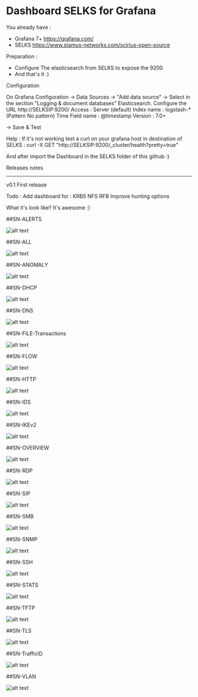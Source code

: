 # Dashboard SELKS for Grafana

You already have :
- Grafana 7+  https://grafana.com/
- SELKS  https://www.stamus-networks.com/scirius-open-source

Preparation : 
- Configure The elasticsearch from SELKS to expose the 9200
- And that's it :)

Configuration 

On Grafana Configuration  -> Data Sources -> "Add data source" -> Select in the section "Logging & document databases" Elasticsearch.
Configure the URL http://SELKSIP:9200/
Access : Server (default)
Index name :  logstash-*  (Pattern No pattern)
Time Field name : @timestamp
Version : 7.0+

-> Save & Test

Help : If it's not working test a curl on your grafana host in destination of SELKS  : curl -X GET "http://SELKSIP:9200/_cluster/health?pretty=true"

And after import the Dashboard in the SELKS folder of this github :)

Releases notes
________________________________
v0.1 First release


Todo :
Add dashboard for :
KRB5
NFS
RFB
Improve hunting options


What it's look like?
It's awesome :)

##SN-ALERTS

![alt text](https://github.com/b4b857f6ee/selks_grafana_dashboard/blob/main/pictures/SN-ALERTS.PNG)

##SN-ALL

![alt text](https://github.com/b4b857f6ee/selks_grafana_dashboard/blob/main/pictures/SN-ALL.PNG)

##SN-ANOMALY

![alt text](https://github.com/b4b857f6ee/selks_grafana_dashboard/blob/main/pictures/SN-ANOMALY.PNG)

##SN-DHCP

![alt text](https://github.com/b4b857f6ee/selks_grafana_dashboard/blob/main/pictures/SN-DHCP.PNG)

##SN-DNS

![alt text](https://github.com/b4b857f6ee/selks_grafana_dashboard/blob/main/pictures/SN-DNS.PNG)

##SN-FILE-Transactions

![alt text](https://github.com/b4b857f6ee/selks_grafana_dashboard/blob/main/pictures/SN-FILE-Transactions.PNG)

##SN-FLOW

![alt text](https://github.com/b4b857f6ee/selks_grafana_dashboard/blob/main/pictures/SN-FLOW.PNG)

##SN-HTTP

![alt text](https://github.com/b4b857f6ee/selks_grafana_dashboard/blob/main/pictures/SN-HTTP.PNG)

##SN-IDS

![alt text](https://github.com/b4b857f6ee/selks_grafana_dashboard/blob/main/pictures/SN-IDS.PNG)

##SN-IKEv2

![alt text](https://github.com/b4b857f6ee/selks_grafana_dashboard/blob/main/pictures/SN-IKEv2.PNG)

##SN-OVERVIEW

![alt text](https://github.com/b4b857f6ee/selks_grafana_dashboard/blob/main/pictures/SN-OVERVIEW.PNG)

##SN-RDP

![alt text](https://github.com/b4b857f6ee/selks_grafana_dashboard/blob/main/pictures/SN-RDP.PNG)

##SN-SIP

![alt text](https://github.com/b4b857f6ee/selks_grafana_dashboard/blob/main/pictures/SN-SIP.PNG)

##SN-SMB

![alt text](https://github.com/b4b857f6ee/selks_grafana_dashboard/blob/main/pictures/SN-SMB.PNG)

##SN-SNMP

![alt text](https://github.com/b4b857f6ee/selks_grafana_dashboard/blob/main/pictures/SN-SNMP.PNG)

##SN-SSH

![alt text](https://github.com/b4b857f6ee/selks_grafana_dashboard/blob/main/pictures/SN-SSH.PNG)

##SN-STATS

![alt text](https://github.com/b4b857f6ee/selks_grafana_dashboard/blob/main/pictures/SN-STATS.PNG)

##SN-TFTP

![alt text](https://github.com/b4b857f6ee/selks_grafana_dashboard/blob/main/pictures/SN-TFTP.PNG)

##SN-TLS

![alt text](https://github.com/b4b857f6ee/selks_grafana_dashboard/blob/main/pictures/SN-TLS.PNG)

##SN-TrafficID

![alt text](https://github.com/b4b857f6ee/selks_grafana_dashboard/blob/main/pictures/SN-TrafficID.PNG)

##SN-VLAN

![alt text](https://github.com/b4b857f6ee/selks_grafana_dashboard/blob/main/pictures/SN-VLAN.PNG)

